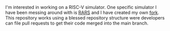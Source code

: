 I'm interested in working on a RISC-V simulator. One specific simulator I have been messing around with is [RARS](https://github.com/thethirdone/rars) and I have created my own [fork](https://github.com/Jgbcode/rars). This repository works using a blessed repository structure were developers can file pull requests to get their code merged into the main branch.